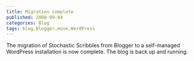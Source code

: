 ```yaml
---
title: Migration complete
published: 2008-09-04
categories: Blog
tags: blog,Blogger,move,WordPress
---
```


The migration of Stochastic Scribbles from Blogger to a self-managed
WordPress installation is now complete.  The blog is back up and running.
